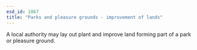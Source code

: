 ```yaml
---
esd_id: 1867
title: "Parks and pleasure grounds - improvement of lands"
---
```


A local authority may lay out plant and improve land forming part of a park or pleasure ground.

